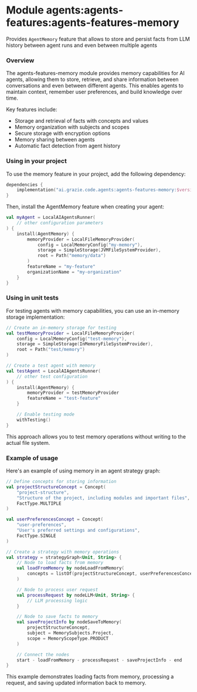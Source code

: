 # Module agents:agents-features:agents-features-memory

Provides `AgentMemory` feature that allows to store and persist facts from LLM history between agent runs and even
between multiple agents

### Overview

The agents-features-memory module provides memory capabilities for AI agents, allowing them to store, retrieve, and share information between conversations and even between different agents. This enables agents to maintain context, remember user preferences, and build knowledge over time.

Key features include:
- Storage and retrieval of facts with concepts and values
- Memory organization with subjects and scopes
- Secure storage with encryption options
- Memory sharing between agents
- Automatic fact detection from agent history

### Using in your project

To use the memory feature in your project, add the following dependency:

```kotlin
dependencies {
    implementation("ai.grazie.code.agents:agents-features-memory:$version")
}
```

Then, install the AgentMemory feature when creating your agent:

```kotlin
val myAgent = LocalAIAgentsRunner(
    // other configuration parameters
) {
    install(AgentMemory) {
        memoryProvider = LocalFileMemoryProvider(
            config = LocalMemoryConfig("my-memory"),
            storage = SimpleStorage(JVMFileSystemProvider),
            root = Path("memory/data")
        )
        featureName = "my-feature"
        organizationName = "my-organization"
    }
}
```

### Using in unit tests

For testing agents with memory capabilities, you can use an in-memory storage implementation:

```kotlin
// Create an in-memory storage for testing
val testMemoryProvider = LocalFileMemoryProvider(
    config = LocalMemoryConfig("test-memory"),
    storage = SimpleStorage(InMemoryFileSystemProvider),
    root = Path("test/memory")
)

// Create a test agent with memory
val testAgent = LocalAIAgentsRunner(
    // other test configuration
) {
    install(AgentMemory) {
        memoryProvider = testMemoryProvider
        featureName = "test-feature"
    }

    // Enable testing mode
    withTesting()
}
```

This approach allows you to test memory operations without writing to the actual file system.

### Example of usage

Here's an example of using memory in an agent strategy graph:

```kotlin
// Define concepts for storing information
val projectStructureConcept = Concept(
    "project-structure", 
    "Structure of the project, including modules and important files", 
    FactType.MULTIPLE
)

val userPreferencesConcept = Concept(
    "user-preferences", 
    "User's preferred settings and configurations", 
    FactType.SINGLE
)

// Create a strategy with memory operations
val strategy = strategyGraph<Unit, String> {
    // Node to load facts from memory
    val loadFromMemory by nodeLoadFromMemory(
        concepts = listOf(projectStructureConcept, userPreferencesConcept)
    )

    // Node to process user request
    val processRequest by nodeLLM<Unit, String> {
        // LLM processing logic
    }

    // Node to save facts to memory
    val saveProjectInfo by nodeSaveToMemory(
        projectStructureConcept,
        subject = MemorySubjects.Project,
        scope = MemoryScopeType.PRODUCT
    )

    // Connect the nodes
    start - loadFromMemory - processRequest - saveProjectInfo - end
}
```

This example demonstrates loading facts from memory, processing a request, and saving updated information back to memory.
